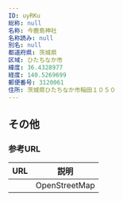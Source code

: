 ```yaml
---
ID: uyRKu
総称: null
名称: 今鹿島神社
名称読み: null
別名: null
都道府県: 茨城県
区域: ひたちなか市
緯度: 36.4328977
経度: 140.5269699
郵便番号: 3120061
住所: 茨城県ひたちなか市稲田１０５０
---
```


## その他

### 参考URL

| URL | 説明          |
| --- | ------------- |
|     | OpenStreetMap |
